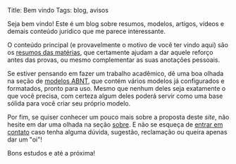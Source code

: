 Title: Bem vindo
Tags: blog, avisos

Seja bem vindo! Este é um blog sobre resumos, modelos, artigos, vídeos
e demais conteúdo jurídico que me parece interessante.

O conteúdo principal (e provavelmente o motivo de você ter vindo aqui)
são os [resumos das matérias](pages/resumos.html), que
certamente ajudam a dar aquele reforço antes das provas, ou mesmo
complementar as suas anotações pessoais.

Se estiver pensando em fazer um trabalho acadêmico, dê uma boa olhada
na seção de [modelos ABNT]({filename}/pages/modelos.md), que contém
vários modelos já configurados e formatados, pronto para uso. Mesmo
que nenhum deles seja exatamente o que você precisa, com certeza
algum deles poderá servir como uma base sólida para você criar seu
próprio modelo.

Por fim, se quiser conhecer um pouco mais sobre a proposta deste
*site*, não hesite em dar uma olhada na seção
[sobre]({filename}/pages/sobre.md). E não se esqueça de
[entrar em contato](mailto:ibraim.gm@gmail.com) caso tenha alguma
dúvida, sugestão, reclamação ou queira apenas dar um "oi"!

Bons estudos e até a próxima!

<!-- Local Variables: -->
<!-- coding: utf-8-unix -->
<!-- End: -->
